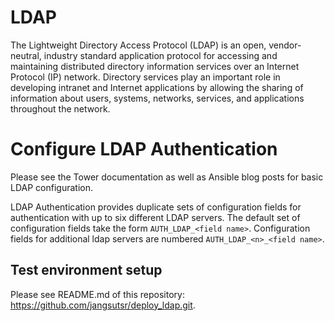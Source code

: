 # LDAP
The Lightweight Directory Access Protocol (LDAP) is an open, vendor-neutral, industry standard application protocol for accessing and maintaining distributed directory information services over an Internet Protocol (IP) network. Directory services play an important role in developing intranet and Internet applications by allowing the sharing of information about users, systems, networks, services, and applications throughout the network.

# Configure LDAP Authentication
Please see the Tower documentation as well as Ansible blog posts for basic LDAP configuration. 

LDAP Authentication provides duplicate sets of configuration fields for authentication with up to six different LDAP servers. 
The default set of configuration fields take the form `AUTH_LDAP_<field name>`. Configuration fields for additional ldap servers are numbered `AUTH_LDAP_<n>_<field name>`.

## Test environment setup

Please see README.md of this repository: https://github.com/jangsutsr/deploy_ldap.git.
